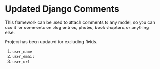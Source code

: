 # Updated Django Comments

This framework can be used to attach comments to any model, so you can use it
for comments on blog entries, photos, book chapters, or anything else.

Project has been updated for excluding fields.

1. `user_name`
2. `user_email`
3. `user_url`
